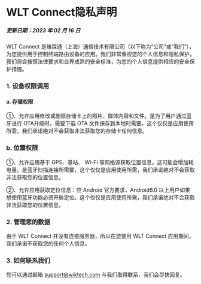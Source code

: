 # WLT Connect隐私声明
##### 更新日期：2023 年 02 月 16 日

WLT Connect 是维霖通（上海）通信技术有限公司（以下称为“公司”或“我们”），为您提供用于控制终端路由设备的应用。我们非常重视您的个人信息和隐私保护，我们将会按照法律要求和业界成熟的安全标准，为您的个人信息提供相应的安全保护措施。
### 1. 设备权限调用
#### a. 存储权限
①、允许应用修改或删除存储卡上的照片、媒体内容和文件。是为了用户通过蓝牙进行 OTA升级时，需要下载 OTA 文件保存到本地时需要，这个仅仅是应用使用所需，我们承诺绝对不会获取非法获取您的存储卡任何信息。
### b. 位置权限
①、允许应用基于 GPS、基站、 Wi-Fi 等网络源获取位置信息。这可能会增加耗电量。是蓝牙扫描连接所需要，这个仅仅是应用使用所需，我们承诺绝对不会获取非法获取您的位置信息。

②、允许应用获取定位信息：应 Android 官方要求，Android6.0 以上用户如果想使用蓝牙功能必须开启定位。这个仅仅是应用使用所需，我们承诺绝对不会获取非法获取您的位置信息。


### 2. 管理您的数据

由于 WLT Connect 并没有连接服务器，所以在您使用 WLT Connect 应用期间，我们承诺不获取您的任何个人信息。

### 3. 如何联系我们

您可以通过邮箱 support@wiktech.com 与我们取得联系，我们会尽快回复。
